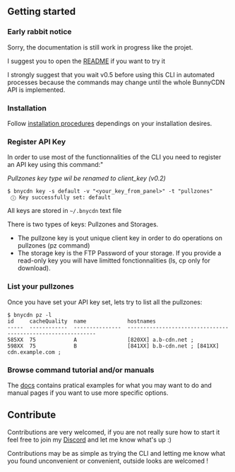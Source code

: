 ## Getting started

### Early rabbit notice
Sorry, the documentation is still work in progress like the projet.

I suggest you to open the [README](https://github.com/DKFN/bunnycdn-cli/blob/master/README.md) if you want to try it

I strongly suggest that you wait v0.5 before using this CLI in automated processes because the commands may change until the whole BunnyCDN API is implemented.

### Installation
Follow [installation procedures](https://dkfn.github.io/bunnycdn-cli/docs/install) dependings on your installation desires.

### Register API Key
In order to use most of the functionnalities of the CLI you need to register an API key using this command:"

*Pullzones key type wil be renamed to client_key (v0.2)*

```console 
$ bnycdn key -s default -v "<your_key_from_panel>" -t "pullzones"
 ⓘ Key successfully set: default
```

All keys are stored in `~/.bnycdn` text file

There is two types of keys: Pullzones and Storages.
* The pullzone key is yout unique client key in order to do operations on pullzones (pz command)
* The storage key is the FTP Password of your storage. If you provide a read-only key you will have limitted fonctionnalities (ls, cp only for download).

### List your pullzones

Once you have set your API  key set, lets try to list all the pullzones:

```console
$ bnycdn pz -l
id     cacheQuality  name             hostnames                                                   
-----  ------------  ---------------  ------------------------------------------------------------
585XX  75            A                [820XX] a.b-cdn.net ;                         
598XX  75            B                [841XX] b.b-cdn.net ; [841XX] cdn.example.com ; 
```

### Browse command tutorial and/or manuals

The [docs](https://dkfn.github.io/bunnycdn-cli/docs/index) contains pratical examples for what you may want to do and manual pages if you want to use more specific options.


## Contribute
Contributions are very welcomed, if you are not really sure how to start it feel free to join my [Discord](https://discord.gg/m6Hewcx) and let me know what's up :)

Contributions may be as simple as trying the CLI and letting me know what you found unconvenient or convenient, outside looks are welcomed !

